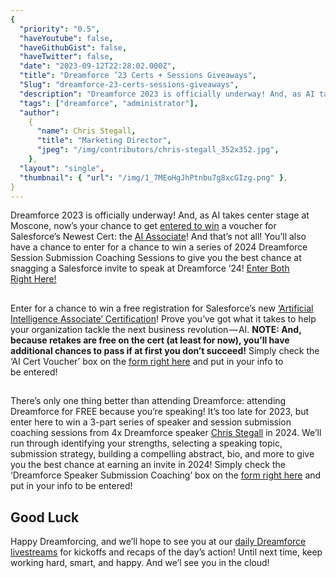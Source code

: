 ```yaml
---
{
  "priority": "0.5",
  "haveYoutube": false,
  "haveGithubGist": false,
  "haveTwitter": false,
  "date": "2023-09-12T22:28:02.000Z",
  "title": "Dreamforce ’23 Certs + Sessions Giveaways",
  "Slug": "dreamforce-23-certs-sessions-giveaways",
  "description": "Dreamforce 2023 is officially underway! And, as AI takes center stage at Moscone, now’s your chance to get entered to win a voucher for Salesforce’s Newest Cert: the AI Associate!.",
  "tags": ["dreamforce", "administrator"],
  "author":
    {
      "name": Chris Stegall,
      "title": "Marketing Director",
      "jpeg": "/img/contributors/chris-stegall_352x352.jpg",
    },
  "layout": "single",
  "thumbnail": { "url": "/img/1_7MEoHgJhPtnbu7g8xcGIzg.png" },
}
---
```


Dreamforce 2023 is officially underway! And, as AI takes center stage at Moscone, now’s your chance to get [entered to win](https://cloud.news.mambomerge.app/DF23_AI) a voucher for Salesforce’s Newest Cert: the [AI Associate](https://trailhead.salesforce.com/en/credentials/aiassociate)!
And that’s not all! You’ll also have a chance to enter for a chance to win a series of 2024 Dreamforce Session Submission Coaching Sessions to give you the best chance at snagging a Salesforce invite to speak at Dreamforce ’24!
[Enter Both Right Here!](https://cloud.news.mambomerge.app/DF23_AI)

##

Enter for a chance to win a free registration for Salesforce’s new [‘Artificial Intelligence Associate’ Certification](https://trailhead.salesforce.com/en/credentials/aiassociate)!
Prove you’ve got what it takes to help your organization tackle the next business revolution — AI.
**NOTE: And, because retakes are free on the cert (at least for now), you’ll have additional chances to pass if at first you don’t succeed!**
Simply check the ‘AI Cert Voucher’ box on the [form right here](https://cloud.news.mambomerge.app/DF23_AI) and put in your info to be entered!

##

There’s only one thing better than attending Dreamforce: attending Dreamforce for FREE because you’re speaking!
It’s too late for 2023, but enter here to win a 3-part series of speaker and session submission coaching sessions from 4x Dreamforce speaker [Chris Stegall](https://www.salesforce.com/trailblazer/profile) in 2024.
We’ll run through identifying your strengths, selecting a speaking topic, submission strategy, building a compelling abstract, bio, and more to give you the best chance at earning an invite in 2024!
Simply check the ‘Dreamforce Speaker Submission Coaching’ box on the [form right here](https://cloud.news.mambomerge.app/DF23_AI) and put in your info to be entered!

## Good Luck

Happy Dreamforcing, and we’ll hope to see you at our [daily Dreamforce livestreams](https://www.youtube.com/@MKPartners/streams) for kickoffs and recaps of the day’s action!
Until next time, keep working hard, smart, and happy. And we’l see you in the cloud!
